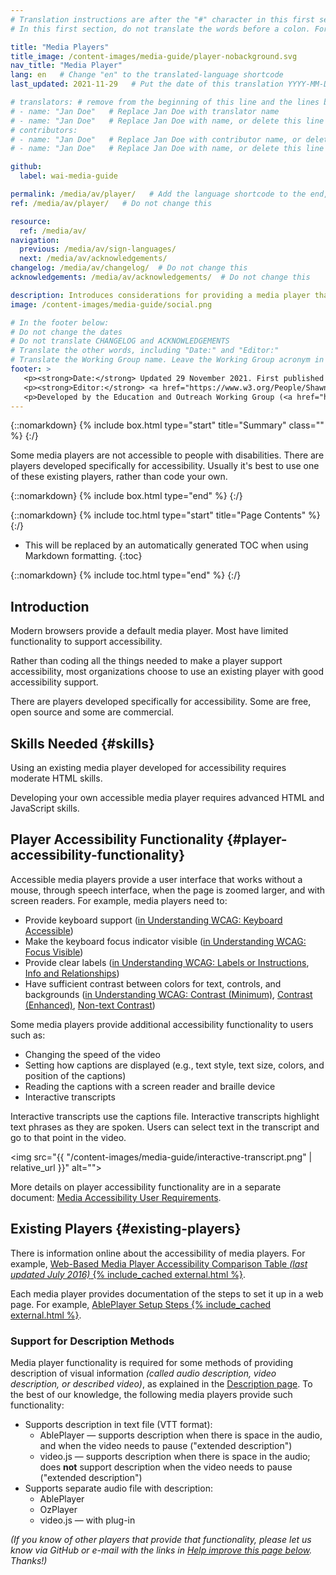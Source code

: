 ```yaml
---
# Translation instructions are after the "#" character in this first section. They are comments that do not show up in the web page. You do not need to translate the instructions after "#".
# In this first section, do not translate the words before a colon. For example, do not translate "title:". Do translate the text after "title:".

title: "Media Players"
title_image: /content-images/media-guide/player-nobackground.svg
nav_title: "Media Player"
lang: en   # Change "en" to the translated-language shortcode
last_updated: 2021-11-29   # Put the date of this translation YYYY-MM-DD (with month in the middle)

# translators: # remove from the beginning of this line and the lines below: "# " (the hash sign and the space)
# - name: "Jan Doe"   # Replace Jan Doe with translator name
# - name: "Jan Doe"   # Replace Jan Doe with name, or delete this line if not multiple translators
# contributors:
# - name: "Jan Doe"   # Replace Jan Doe with contributor name, or delete this line if none
# - name: "Jan Doe"   # Replace Jan Doe with name, or delete this line if not multiple contributors

github:
  label: wai-media-guide

permalink: /media/av/player/   # Add the language shortcode to the end, with no slash at the end. For example /path/to/file/fr
ref: /media/av/player/   # Do not change this

resource:
  ref: /media/av/
navigation:
  previous: /media/av/sign-languages/
  next: /media/av/acknowledgements/
changelog: /media/av/changelog/  # Do not change this
acknowledgements: /media/av/acknowledgements/  # Do not change this

description: Introduces considerations for providing a media player that supports accessibility.
image: /content-images/media-guide/social.png

# In the footer below:
# Do not change the dates
# Do not translate CHANGELOG and ACKNOWLEDGEMENTS
# Translate the other words, including "Date:" and "Editor:"
# Translate the Working Group name. Leave the Working Group acronym in English.
footer: >
   <p><strong>Date:</strong> Updated 29 November 2021. First published September 2019. CHANGELOG.</p>
   <p><strong>Editor:</strong> <a href="https://www.w3.org/People/Shawn">Shawn Lawton Henry</a>. ACKNOWLEDGEMENTS lists contributors and credits.</p>
   <p>Developed by the Education and Outreach Working Group (<a href="https://www.w3.org/WAI/EO/">EOWG</a>). Originally drafted as part of the <a href="https://www.w3.org/WAI/WCAGTA/">WCAG TA Project</a> funded by the <abbr title="United States">U.S.</abbr> Access Board. Revised as part of the <a href="https://www.w3.org/WAI/expand-access/">WAI Expanding Access project</a> funded by the Ford Foundation.</p>
---
```


{::nomarkdown}
{% include box.html type="start" title="Summary" class="" %}
{:/}

Some media players are not accessible to people with disabilities. There are players developed specifically for accessibility. Usually it's best to use one of these existing players, rather than code your own.

{::nomarkdown}
{% include box.html type="end" %}
{:/}

{::nomarkdown}
{% include toc.html type="start" title="Page Contents" %}
{:/}

- This will be replaced by an automatically generated TOC when using Markdown formatting.
{:toc}

{::nomarkdown}
{% include toc.html type="end" %}
{:/}

## Introduction

Modern browsers provide a default media player. Most have limited functionality to support accessibility.

Rather than coding all the things needed to make a player support accessibility, most organizations choose to use an existing player with good accessibility support.

There are players developed specifically for accessibility. Some are free, open source and some are commercial.

## Skills Needed {#skills}

Using an existing media player developed for accessibility requires moderate HTML skills.

Developing your own accessible media player requires advanced HTML and JavaScript skills.

## Player Accessibility Functionality {#player-accessibility-functionality}

Accessible media players provide a user interface that works without a mouse, through speech interface, when the page is zoomed larger, and with screen readers. For example, media players need to:
* Provide keyboard support ([in Understanding WCAG: Keyboard Accessible](https://www.w3.org/WAI/WCAG21/Understanding/keyboard-accessible))
* Make the keyboard focus indicator visible ([in Understanding WCAG: Focus Visible](https://www.w3.org/WAI/WCAG21/Understanding/focus-visible))
* Provide clear labels ([in Understanding WCAG: Labels or Instructions](https://www.w3.org/WAI/WCAG21/Understanding/labels-or-instructions), [Info and Relationships](https://www.w3.org/WAI/WCAG21/Understanding/info-and-relationships))
* Have sufficient contrast between colors for text, controls, and backgrounds ([in Understanding WCAG: Contrast (Minimum)](https://www.w3.org/WAI/WCAG21/Understanding/contrast-minimum), [Contrast (Enhanced)](https://www.w3.org/WAI/WCAG21/Understanding/contrast-enhanced), [Non-text Contrast](https://www.w3.org/WAI/WCAG21/Understanding/non-text-contrast.html))

Some media players provide additional accessibility functionality to users such as:
* Changing the speed of the video
* Setting how captions are displayed (e.g., text style, text size, colors, and position of the captions)
* Reading the captions with a screen reader and braille device
* Interactive transcripts

Interactive transcripts use the captions file. Interactive transcripts highlight text phrases as they are spoken. Users can select text in the transcript and go to that point in the video.

<img src="{{ "/content-images/media-guide/interactive-transcript.png" | relative_url }}" alt="">

More details on player accessibility functionality are in a separate document: [Media Accessibility User Requirements](https://www.w3.org/TR/media-accessibility-reqs/).

## Existing Players {#existing-players}

There is information online about the accessibility of media players. For example, [Web-Based Media Player Accessibility Comparison Table _(last updated July 2016)_ {% include_cached external.html %}](https://kensgists.github.io/apt/).

Each media player provides documentation of the steps to set it up in a web page. For example, [AblePlayer Setup Steps {% include_cached external.html %}](https://ableplayer.github.io/ableplayer/#setup-step-1-use-html5-doctype).

### Support for Description Methods

Media player functionality is required for some methods of providing description of visual information *(called audio description, video description, or described video)*, as explained in the [Description page](/media/av/description/). To the best of our knowledge, the following media players provide such functionality:
* Supports description in text file (VTT format):
   * AblePlayer &mdash; supports description when there is space in the audio, and when the video needs to pause ("extended description")
   * video.js &mdash; supports description when there is space in the audio; does **not** support description when the video needs to pause ("extended description")
* Supports separate audio file with description:
   * AblePlayer
   * OzPlayer
   * video.js &mdash; with plug-in

_(If you know of other players that provide that functionality, please let us know via GitHub or e-mail with the links in [Help improve this page below](#helpimprove). Thanks!)_
